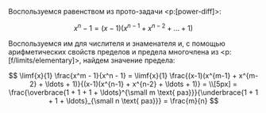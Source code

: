 Воспользуемся равенством из прото-задачи <p:[power-diff]>:

$$ x^n - 1 = (x-1)(x^{n-1} + x^{n-2} + \ldots + 1) $$

Воспользуемся им для числителя и знаменателя и, с помощью арифметических свойств пределов и предела многочлена из <p:[f/limits/elementary]>, найдем значение предела:

$$ \limf{x}{1} \frac{x^m - 1}{x^n - 1} = \limf{x}{1} \frac{(x-1)(x^{m-1} + x^{m-2} + \ldots + 1)}{(x-1)(x^{n-1} + x^{n-2} + \ldots + 1)} = \\[5px] = \frac{\overbrace{1 + 1 + 1 + \ldots}^{\small m \text{ раз}}}{\underbrace{1 + 1 + 1 + \ldots}_{\small n \text{ раз}}} = \frac{m}{n} $$